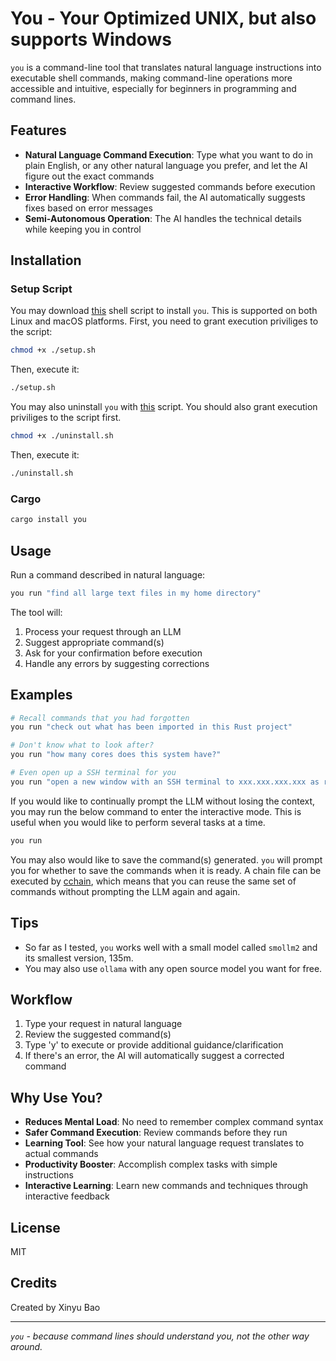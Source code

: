 # You - Your Optimized UNIX, but also supports Windows

`you` is a command-line tool that translates natural language instructions into executable shell commands, making command-line operations more accessible and intuitive, especially for beginners in programming and command lines. 

## Features

- **Natural Language Command Execution**: Type what you want to do in plain English, or any other natural language you prefer, and let the AI figure out the exact commands
- **Interactive Workflow**: Review suggested commands before execution
- **Error Handling**: When commands fail, the AI automatically suggests fixes based on error messages
- **Semi-Autonomous Operation**: The AI handles the technical details while keeping you in control

## Installation

### Setup Script
You may download [this](./setup.sh) shell script to install `you`. This is supported on both Linux and macOS platforms. 
First, you need to grant execution priviliges to the script:
```bash
chmod +x ./setup.sh
```
Then, execute it:
```bash
./setup.sh
```
You may also uninstall `you` with [this](./uninstall.sh) script. You should also grant execution priviliges to the script first. 
```bash
chmod +x ./uninstall.sh
```
Then, execute it:
```bash
./uninstall.sh
```

### Cargo

```bash
cargo install you
```

## Usage

Run a command described in natural language:

```bash
you run "find all large text files in my home directory"
```

The tool will:
1. Process your request through an LLM
2. Suggest appropriate command(s)
3. Ask for your confirmation before execution
4. Handle any errors by suggesting corrections

## Examples

```bash
# Recall commands that you had forgotten
you run "check out what has been imported in this Rust project"

# Don't know what to look after?
you run "how many cores does this system have?"

# Even open up a SSH terminal for you
you run "open a new window with an SSH terminal to xxx.xxx.xxx.xxx as root"
```

If you would like to continually prompt the LLM without losing the context, you may run the below command to enter the interactive mode. This is useful when you would like to perform several tasks at a time. 
```bash
you run
```

You may also would like to save the command(s) generated. `you` will prompt you for whether to save the commands when it is ready. A chain file can be executed by [cchain](https://github.com/AspadaX/cchain), which means that you can reuse the same set of commands without prompting the LLM again and again. 

## Tips

- So far as I tested, `you` works well with a small model called `smollm2` and its smallest version, 135m. 
- You may also use `ollama` with any open source model you want for free.

## Workflow

1. Type your request in natural language
2. Review the suggested command(s)
3. Type 'y' to execute or provide additional guidance/clarification
4. If there's an error, the AI will automatically suggest a corrected command

## Why Use You?

- **Reduces Mental Load**: No need to remember complex command syntax
- **Safer Command Execution**: Review commands before they run
- **Learning Tool**: See how your natural language request translates to actual commands
- **Productivity Booster**: Accomplish complex tasks with simple instructions
- **Interactive Learning**: Learn new commands and techniques through interactive feedback

## License

MIT

## Credits

Created by Xinyu Bao

---

*`you` - because command lines should understand you, not the other way around.*
